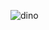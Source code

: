 ![dino](https://user-images.githubusercontent.com/95460392/235337437-fd9d1d22-7f3e-49ba-bab0-728757282484.gif)
